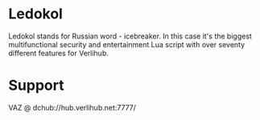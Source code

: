 Ledokol
=======

Ledokol stands for Russian word - icebreaker. In this case it's the biggest multifunctional security and entertainment Lua script with over seventy different features for Verlihub.

Support
=======

VAZ @ dchub://hub.verlihub.net:7777/
